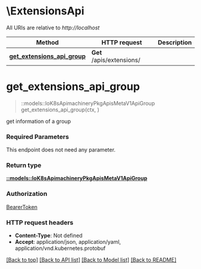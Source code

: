 # \ExtensionsApi

All URIs are relative to *http://localhost*

Method | HTTP request | Description
------------- | ------------- | -------------
[**get_extensions_api_group**](ExtensionsApi.md#get_extensions_api_group) | **Get** /apis/extensions/ | 


# **get_extensions_api_group**
> ::models::IoK8sApimachineryPkgApisMetaV1ApiGroup get_extensions_api_group(ctx, )


get information of a group

### Required Parameters
This endpoint does not need any parameter.

### Return type

[**::models::IoK8sApimachineryPkgApisMetaV1ApiGroup**](io.k8s.apimachinery.pkg.apis.meta.v1.APIGroup.md)

### Authorization

[BearerToken](../README.md#BearerToken)

### HTTP request headers

 - **Content-Type**: Not defined
 - **Accept**: application/json, application/yaml, application/vnd.kubernetes.protobuf

[[Back to top]](#) [[Back to API list]](../README.md#documentation-for-api-endpoints) [[Back to Model list]](../README.md#documentation-for-models) [[Back to README]](../README.md)

